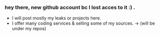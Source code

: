 ### hey there, new github account bc I lost acces to it :) .

- I will post mostly my leaks or projects here.
- I offer many coding services & selling some of my sources. -> (will be under my repos)
